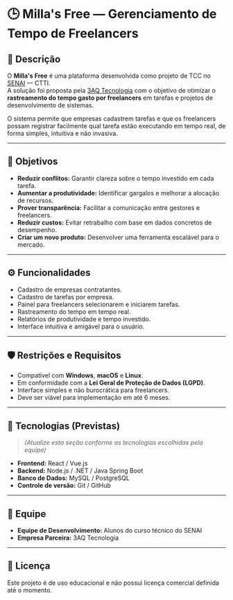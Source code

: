# 🕒 Milla's Free — Gerenciamento de Tempo de Freelancers

## 📌 Descrição

O **Milla's Free** é uma plataforma desenvolvida como projeto de TCC no [SENAI](https://www.fiemg.com.br/senai/) — CTTI.  
A solução foi proposta pela [3AQ Tecnologia](https://plataforma.gpinovacao.senai.br/plataforma/demandas-da-industria/interna/11183) com o objetivo de otimizar o **rastreamento do tempo gasto por freelancers** em tarefas e projetos de desenvolvimento de sistemas.

O sistema permite que empresas cadastrem tarefas e que os freelancers possam registrar facilmente qual tarefa estão executando em tempo real, de forma simples, intuitiva e não invasiva.

---

## 🎯 Objetivos

- **Reduzir conflitos:** Garantir clareza sobre o tempo investido em cada tarefa.
- **Aumentar a produtividade:** Identificar gargalos e melhorar a alocação de recursos.
- **Prover transparência:** Facilitar a comunicação entre gestores e freelancers.
- **Reduzir custos:** Evitar retrabalho com base em dados concretos de desempenho.
- **Criar um novo produto:** Desenvolver uma ferramenta escalável para o mercado.

---

## ⚙️ Funcionalidades

- Cadastro de empresas contratantes.
- Cadastro de tarefas por empresa.
- Painel para freelancers selecionarem e iniciarem tarefas.
- Rastreamento do tempo em tempo real.
- Relatórios de produtividade e tempo investido.
- Interface intuitiva e amigável para o usuário.

---

## 🛡️ Restrições e Requisitos

- Compatível com **Windows**, **macOS** e **Linux**.
- Em conformidade com a **Lei Geral de Proteção de Dados (LGPD)**.
- Interface simples e não burocrática para freelancers.
- Deve ser viável para implementação em até 6 meses.

---

## 🧩 Tecnologias (Previstas)

> *(Atualize esta seção conforme as tecnologias escolhidas pela equipe)*

- **Frontend:** React / Vue.js  
- **Backend:** Node.js / .NET / Java Spring Boot  
- **Banco de Dados:** MySQL / PostgreSQL  
- **Controle de versão:** Git / GitHub  

---

## 👥 Equipe

- **Equipe de Desenvolvimento:** Alunos do curso técnico do SENAI  
- **Empresa Parceira:** 3AQ Tecnologia

---

## 📄 Licença

Este projeto é de uso educacional e não possui licença comercial definida até o momento.
